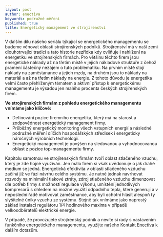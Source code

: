 ```yaml
---
layout: post
author: enectiva
keywords: podružné měření
published: true
title: Energetický management ve strojírenství
---
```



V dalším dílu našeho seriálu týkající se energetického managementu se budeme věnovat oblasti strojírenských podniků. Strojírenství má v naší zemi dlouhotrvající tradici a tato historie nezřídka kdy ovliňuje i nahlížení na energetiku ve strojírenských firmách. Pro většinu těchto firem jsou energetické náklady až na třetím místě v jejich nákladové struktuře z čehož pramení částečný nezájem o tuto problematiku. Na prvním místě stojí náklady na zaměstanance a jejich mzdy, na druhém jsou to náklady na materiál a až na třetím náklady na energie. Z tohoto důvodu je energetika velmi často přehlíženým tématem a aktivní přístup k energetickému managementu je výsadou jen malého procenta českých strojírenských firem.

**Ve strojírenských firmám z pohledu energetického managementu vnímáme jako klíčové:**

- Definování pozice firemního energetika, který má na starost a zodpovědnost energetický management firmy.
- Průběžný energetický monitoring všech vstupních energií a následné podružné měření dílčích hospodářských středisek i energeticky náročných výrobních technologií.
- Energetický management je povýšen na sledovanou a vyhodnocovanou oblast z pozice top-managementu firmy.

Kapitolu samotnou ve strojírenských firmám tvoří oblast stlačeného vzuchu, který je zde hojně využíván. Jen málo firem si však uvědomuje o jak drahé medium se jedná. Energetická efektivita v oblasti stlačeného vzduchu začíná již ve fázi návrhu celého systému. Je nutné jednak navrhovat rozvody na minimální tlakové ztráty, zdroj stlačeného vzduchu dimenzovat dle potřeb firmy s možností regulace výkonu, umístění jednotlivých kompresorů s ohledem na možné využití odpadního tepla, které generují a v neposlední řadě motivovat zaměstnance, aby byli ochotni hlásit alespoň ty slyšitelné úniky vzuchu ze systému. Stejně tak vnímáme jako naprostý základ instalaci regulátoru 1/4 hodinového maxima v případě velkoodběratelů elektrické energie.

V případě, že provozujete strojírenský podnik a nevíte si rady s nastavením funkčního energetického managementu, využijte našeho [Kontakt Enectiva](http://www.enectiva.cz/cs/kontaktujte-nas/) k dalším dotazům.
